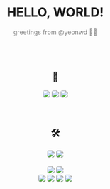 <div align="center">
  <h1> HELLO, WORLD! </h1>
  <div style="color: grey"> greetings from @yeonwd 👋🏻 </div>
  <br>
  <br>
  <br>

  <h2>🔗</h2>
  <a href="https://devyeonw1.notion.site/766f6e7a74ec4cfbb5a8ae0189abc974?v=d85a41492e9f4879a1d762ea9e01e35f&pvs=4"><img style="border-radius: 4px;" src="https://img.shields.io/badge/portfolio-003791?style=flat-square&logo=protondrive&logoColor=white"/></a>
  <a href="https://devyeonw.notion.site/Programming-Note-a218376518684a6f8b211a2268274261?pvs=4"><img style="border-radius: 4px;" src="https://img.shields.io/badge/study-000000?style=flat-square&logo=notion&logoColor=white"/></a>
  <a href="https://velog.io/@unorthodox"><img style="border-radius: 4px;" src="https://img.shields.io/badge/velog-20C997?style=flat-square&logo=velog&logoColor=white"/></a>

  <br>
  <br>
  <br>

  <h2> 🛠 </h2>
  <img style="border-radius: 4px;" src="https://img.shields.io/badge/Java-007396?style=flat-square&logo=Java&logoColor=white"/>
  <img style="border-radius: 4px;" src="https://img.shields.io/badge/JavaScript-F7DF1E?style=flat-square&logo=JavaScript&logoColor=white"/>

  <br>
  <br>
  <img style="border-radius: 4px;" src="https://img.shields.io/badge/HTML-E34F26?style=flat-square&logo=Html5&logoColor=white"/>
  <img style="border-radius: 4px;" src="https://img.shields.io/badge/CSS-1572B6?style=flat-square&logo=CSS3&logoColor=white"/>    
  <br>
  <img style="border-radius: 4px;" src="https://img.shields.io/badge/Oracle-F80000?style=flat-square&logo=Oracle&logoColor=white"/>  
  <img style="border-radius: 4px;" src="https://img.shields.io/badge/jQuery-0769AD?style=flat-square&logo=jQuery&logoColor=white"/>  
  <img style="border-radius: 4px;" src="https://img.shields.io/badge/Spring-6DB33F?style=flat-square&logo=Spring&logoColor=white"/>  
  <img style="border-radius: 4px;" src="https://img.shields.io/badge/SpringBoot-6DB33F?style=flat-square&logo=SpringBoot&logoColor=white"/> 
</div>
